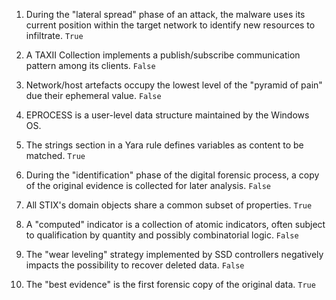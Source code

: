 1. During the "lateral spread" phase of an attack, the malware uses its current position within the target network to identify new resources to infiltrate. `True`

2. A TAXII Collection implements a publish/subscribe communication pattern among its clients. `False`

3. Network/host artefacts occupy the lowest level of the "pyramid of pain" due their ephemeral value. `False`

4. EPROCESS is a user-level data structure maintained by the Windows OS.

5. The strings section in a Yara rule defines variables as content to be matched. `True`

6. During the "identification" phase of the digital forensic process, a copy of the original evidence is collected for later analysis. `False`

7. All STIX's domain objects share a common subset of properties. `True`

8. A "computed" indicator is a collection of atomic indicators, often subject to qualification by quantity and possibly combinatorial logic. `False`

9. The "wear leveling" strategy implemented by SSD controllers negatively impacts the possibility to recover deleted data. `False`

10. The "best evidence" is the first forensic copy of the original data. `True`
